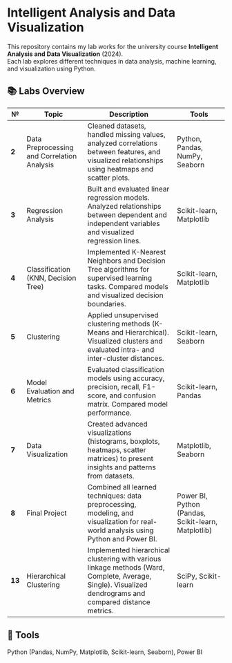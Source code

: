 # Intelligent Analysis and Data Visualization
This repository contains my lab works for the university course **Intelligent Analysis and Data Visualization** (2024).  
Each lab explores different techniques in data analysis, machine learning, and visualization using Python.

## 📚 Labs Overview
| № | Topic | Description | Tools |
|---|-------|-------------|-------|
| **2** | Data Preprocessing and Correlation Analysis | Cleaned datasets, handled missing values, analyzed correlations between features, and visualized relationships using heatmaps and scatter plots. | Python, Pandas, NumPy, Seaborn |
| **3** | Regression Analysis | Built and evaluated linear regression models. Analyzed relationships between dependent and independent variables and visualized regression lines. | Scikit-learn, Matplotlib |
| **4** | Classification (KNN, Decision Tree) | Implemented K-Nearest Neighbors and Decision Tree algorithms for supervised learning tasks. Compared models and visualized decision boundaries. | Scikit-learn, Matplotlib |
| **5** | Clustering | Applied unsupervised clustering methods (K-Means and Hierarchical). Visualized clusters and evaluated intra- and inter-cluster distances. | Scikit-learn, Seaborn |
| **6** | Model Evaluation and Metrics | Evaluated classification models using accuracy, precision, recall, F1-score, and confusion matrix. Compared model performance. | Scikit-learn, Pandas |
| **7** | Data Visualization | Created advanced visualizations (histograms, boxplots, heatmaps, scatter matrices) to present insights and patterns from datasets. | Matplotlib, Seaborn |
| **8** | Final Project | Combined all learned techniques: data preprocessing, modeling, and visualization for real-world analysis using Python and Power BI. | Power BI, Python (Pandas, Scikit-learn, Matplotlib) |
| **13** | Hierarchical Clustering | Implemented hierarchical clustering with various linkage methods (Ward, Complete, Average, Single). Visualized dendrograms and compared distance metrics. | SciPy, Scikit-learn |


## 🧩 Tools
Python (Pandas, NumPy, Matplotlib, Scikit-learn, Seaborn), Power BI
